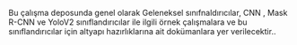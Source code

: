 Bu çalışma deposunda genel olarak Geleneksel sınıfnaldırıcılar, CNN , Mask R-CNN ve YoloV2 sınıflandırıcılar ile 
ilgili örnek çalışmalara ve bu sınıflandırıcılar için altyapı hazırlıklarına ait dokümanlara yer verilecektir..
